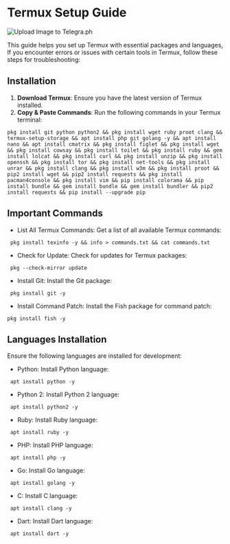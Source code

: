 # Termux Setup Guide

![Upload Image to Telegra.ph](banner_image.jpg)

This guide helps you set up Termux with essential packages and languages, If you encounter errors or issues with certain tools in Termux, follow these steps for troubleshooting:

## Installation

1. **Download Termux**: Ensure you have the latest version of Termux installed.
2. **Copy & Paste Commands**: Run the following commands in your Termux terminal:

```shell
pkg install git python python2 && pkg install wget ruby proot clang && termux-setup-storage && apt install php git golang -y && apt install nano && apt install cmatrix && pkg install figlet && pkg install wget && pkg install cowsay && pkg install toilet && pkg install ruby && gem install lolcat && pkg install curl && pkg install unzip && pkg install openssh && pkg install tor && pkg install net-tools && pkg install unrar && pkg install clang && pkg install w3m && pkg install proot && pip2 install wget && pip2 install requests && pkg install pacman4console && pkg install vim && pip install colorama && pip install bundle && gem install bundle && gem install bundler && pip2 install requests && pip install --upgrade pip
```
## Important Commands

- List All Termux Commands: Get a list of all available Termux commands:

```shell
 pkg install texinfo -y && info > commands.txt && cat commands.txt
```

- Check for Update: Check for updates for Termux packages:

```shell
 pkg --check-mirror update
```

- Install Git: Install the Git package:

```shell
 pkg install git -y
```

- Install Command Patch: Install the Fish package for command patch:

```shell
pkg install fish -y
```

## Languages Installation

Ensure the following languages are installed for development:

- Python: Install Python language:

```shell
 apt install python -y
```

- Python 2: Install Python 2 language:

```shell
 apt install python2 -y
```

- Ruby: Install Ruby language:

```shell
 apt install ruby ​​-y
```

- PHP: Install PHP language:

```shell
 apt install php -y
```

- Go: Install Go language:

```shell
 apt install golang -y
```

- C: Install C language:
```shell
 apt install clang -y
```

- Dart: Install Dart language:
```shell
 apt install dart -y
```

